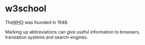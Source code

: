 # w3school
<!DOCTYPE html>
<html>
<body>

<p>The<abbr title="World Health Organization">WHO</abbr> was founded in 1948.</p>

<p>Marking up abbreviations can give useful information to browsers, translation systems and search-engines.</p>

</body>
</html>
